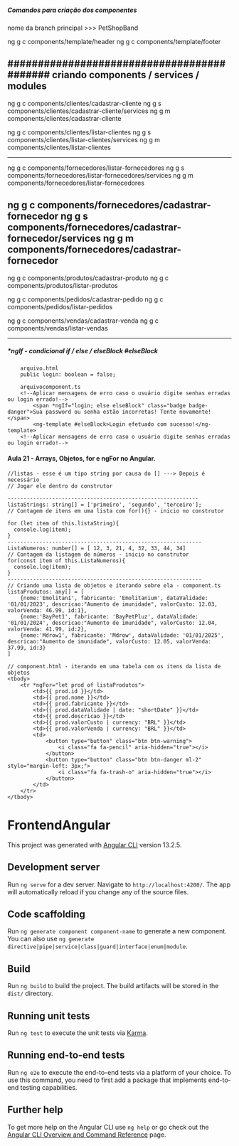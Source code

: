 ##### Comandos para criação dos componentes

nome da branch principal >>> PetShopBand

ng g c components/template/header 
ng g c components/template/footer

###########################################
criando components / services / modules
-------------------------------------------
ng g c components/clientes/cadastrar-cliente
ng g s components/clientes/cadastrar-cliente/services 
ng g m components/clientes/cadastrar-cliente

ng g c components/clientes/listar-clientes
ng g s components/clientes/listar-clientes/services 
ng g m components/clientes/listar-clientes

-----------------------------------------------
ng g c components/fornecedores/listar-fornecedores
ng g s components/fornecedores/listar-fornecedores/services
ng g m components/fornecedores/listar-fornecedores

ng g c components/fornecedores/cadastrar-fornecedor
ng g s components/fornecedores/cadastrar-fornecedor/services
ng g m components/fornecedores/cadastrar-fornecedor
-----------------------------------------------

ng g c components/produtos/cadastrar-produto
ng g c components/produtos/listar-produtos

ng g c components/pedidos/cadastrar-pedido
ng g c components/pedidos/listar-pedidos

ng g c components/vendas/cadastrar-venda
ng g c components/vendas/listar-vendas

------------------------------------------------

##### *ngIf - condicional if / else / elseBlock #elseBlock 

        arquivo.html
        public login: boolean = false;  

        arquivocomponent.ts
        <!--Aplicar mensagens de erro caso o usuário digite senhas erradas ou login errado!-->
            <span *ngIf="login; else elseBlock" class="badge badge-danger">Sua password ou senha estão incorretas! Tente novamente!</span>  
            <ng-template #elseBlock>Login efetuado com sucesso!</ng-template>                 
        <!--Aplicar mensagens de erro caso o usuário digite senhas erradas ou login errado!-->


#### Aula 21 - Arrays, Objetos, for e ngFor no Angular.

    //listas - esse é um tipo string por causa do [] ---> Depois é necessário
    // Jogar ele dentro do construtor

    ------------------------------------------------------------
    listaStrings: string[] = ['primeiro', 'segundo', 'terceiro'];
    // Contagem de itens em uma lista com for(){} - inicio no construtor

    for (let item of this.listaString){
      console.log(item);
    }   
    -------------------------------------------------------------
    ListaNumeros: number[] = [ 12, 3, 21, 4, 32, 33, 44, 34]
    // Contagem da listagem de números - inicio no construtor 
    for(const item of this.ListaNumeros){
      console.log(item);
    }
    -------------------------------------------------------------
    // Criando uma lista de objetos e iterando sobre ela - component.ts
    listaProdutos: any[] = [
        {nome:'Emolitan1', fabricante: 'Emolitanium', dataValidade: '01/01/2023', descricao:"Aumento de imunidade", valorCusto: 12.03, valorVenda: 46.99, id:1},
        {nome:'BayPet1', fabricante: 'BayPetPluz', dataValidade: '01/01/2024', descricao:"Aumento de imunidade", valorCusto: 12.04, valorVenda: 41.99, id:2},
        {nome:'Mdrow1', fabricante: 'Mdrow', dataValidade: '01/01/2025', descricao:"Aumento de imunidade", valorCusto: 12.05, valorVenda: 37.99, id:3}
    ]

    // component.html - iterando em uma tabela com os itens da lista de objetos
    <tbody>
        <tr *ngFor="let prod of listaProdutos">
            <td>{{ prod.id }}</td>
            <td>{{ prod.nome }}</td>
            <td>{{ prod.fabricante }}</td>
            <td>{{ prod.dataValidade | date: "shortDate" }}</td>
            <td>{{ prod.descricao }}</td>
            <td>{{ prod.valorCusto | currency: "BRL" }}</td>
            <td>{{ prod.valorVenda | currency: "BRL" }}</td>    
            <td>
                <button type="button" class="btn btn-warning">
                    <i class="fa fa-pencil" aria-hidden="true"></i>
                </button>
                <button type="button" class="btn btn-danger ml-2" style="margin-left: 3px;">
                    <i class="fa fa-trash-o" aria-hidden="true"></i>
                </button>
            </td>    
        </tr>               
    </tbody>





# FrontendAngular

This project was generated with [Angular CLI](https://github.com/angular/angular-cli) version 13.2.5.

## Development server

Run `ng serve` for a dev server. Navigate to `http://localhost:4200/`. The app will automatically reload if you change any of the source files.

## Code scaffolding

Run `ng generate component component-name` to generate a new component. You can also use `ng generate directive|pipe|service|class|guard|interface|enum|module`.

## Build

Run `ng build` to build the project. The build artifacts will be stored in the `dist/` directory.

## Running unit tests

Run `ng test` to execute the unit tests via [Karma](https://karma-runner.github.io).

## Running end-to-end tests

Run `ng e2e` to execute the end-to-end tests via a platform of your choice. To use this command, you need to first add a package that implements end-to-end testing capabilities.

## Further help

To get more help on the Angular CLI use `ng help` or go check out the [Angular CLI Overview and Command Reference](https://angular.io/cli) page.
